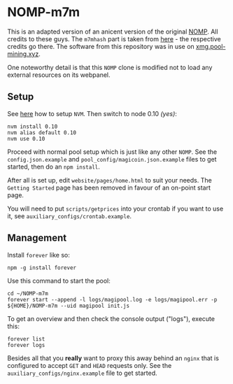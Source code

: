 # NOMP-m7m

This is an adapted version of an anicent version of the original [NOMP](https://github.com/zone117x/node-open-mining-portal). All credits to these guys. The `m7mhash` part is taken from [here](https://github.com/ganjitoka) - the respective credits go there. The software from this repository was in use on [xmg.pool-mining.xyz](https://xmg.pool-mining.xyz).

One noteworthy detail is that this `NOMP` clone is modified not to load any external resources on its webpanel.

## Setup

See [here](https://github.com/creationix/nvm/blob/master/README.md) how to setup `NVM`. Then switch to node 0.10 *(yes)*: 

```
nvm install 0.10
nvm alias default 0.10
nvm use 0.10
```

Proceed with normal pool setup which is just like any other `NOMP`. See the `config.json.example` and `pool_config/magicoin.json.example` files to get started, then do an `npm install`.

After all is set up, edit `website/pages/home.html` to suit your needs. The `Getting Started` page has been removed in favour of an on-point start page.

You will need to put `scripts/getprices` into your crontab if you want to use it, see `auxiliary_configs/crontab.example`.

## Management

Install `forever` like so: 

```
npm -g install forever
```

Use this command to start the pool: 

```
cd ~/NOMP-m7m
forever start --append -l logs/magipool.log -e logs/magipool.err -p ${HOME}/NOMP-m7m --uid magipool init.js
```

To get an overview and then check the console output ("logs"), execute this: 

```
forever list
forever logs
```

Besides all that you **really** want to proxy this away behind an `nginx` that is configured to accept `GET` and `HEAD` requests only. See the `auxiliary_configs/nginx.example` file to get started.
